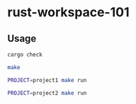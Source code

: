 rust-workspace-101
==

## Usage

```sh
cargo check
```

```sh
make
```

```sh
PROJECT=project1 make run
```

```sh
PROJECT=project2 make run
```

